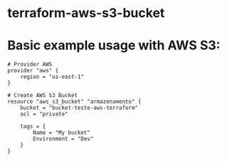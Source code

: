 # terraform-aws-s3-bucket

# Basic example usage with AWS S3:

```
# Provider AWS
provider "aws" {
    region = "us-east-1"    
}

# Create AWS S3 Bucket
resource "aws_s3_bucket" "armazenamento" {
    bucket = "bucket-teste-aws-terraform"
    acl = "private"

    tags = {
        Name = "My bucket"
        Environment = "Dev"
    }
}
```
